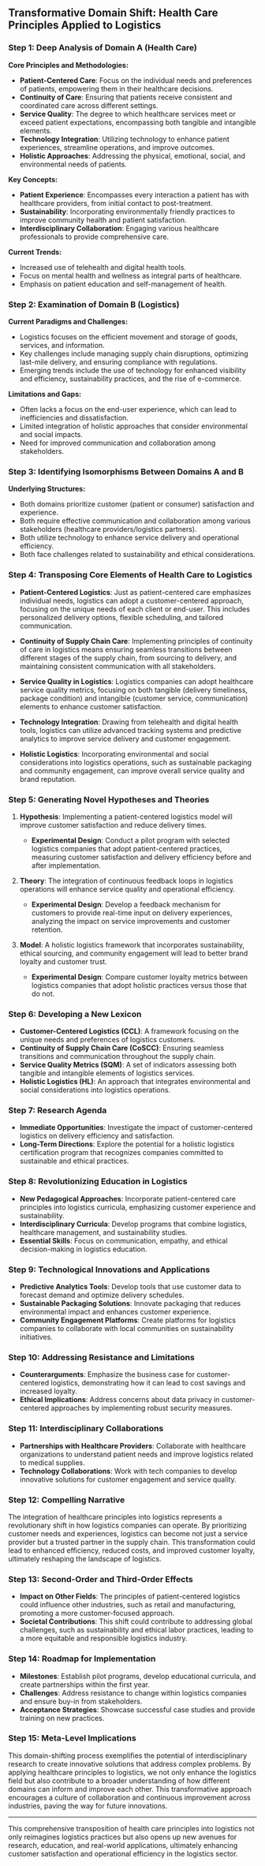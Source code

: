 ## Transformative Domain Shift: Health Care Principles Applied to Logistics

### Step 1: Deep Analysis of Domain A (Health Care)

**Core Principles and Methodologies:**
- **Patient-Centered Care**: Focus on the individual needs and preferences of patients, empowering them in their healthcare decisions.
- **Continuity of Care**: Ensuring that patients receive consistent and coordinated care across different settings.
- **Service Quality**: The degree to which healthcare services meet or exceed patient expectations, encompassing both tangible and intangible elements.
- **Technology Integration**: Utilizing technology to enhance patient experiences, streamline operations, and improve outcomes.
- **Holistic Approaches**: Addressing the physical, emotional, social, and environmental needs of patients.

**Key Concepts:**
- **Patient Experience**: Encompasses every interaction a patient has with healthcare providers, from initial contact to post-treatment.
- **Sustainability**: Incorporating environmentally friendly practices to improve community health and patient satisfaction.
- **Interdisciplinary Collaboration**: Engaging various healthcare professionals to provide comprehensive care.

**Current Trends:**
- Increased use of telehealth and digital health tools.
- Focus on mental health and wellness as integral parts of healthcare.
- Emphasis on patient education and self-management of health.

### Step 2: Examination of Domain B (Logistics)

**Current Paradigms and Challenges:**
- Logistics focuses on the efficient movement and storage of goods, services, and information.
- Key challenges include managing supply chain disruptions, optimizing last-mile delivery, and ensuring compliance with regulations.
- Emerging trends include the use of technology for enhanced visibility and efficiency, sustainability practices, and the rise of e-commerce.

**Limitations and Gaps:**
- Often lacks a focus on the end-user experience, which can lead to inefficiencies and dissatisfaction.
- Limited integration of holistic approaches that consider environmental and social impacts.
- Need for improved communication and collaboration among stakeholders.

### Step 3: Identifying Isomorphisms Between Domains A and B

**Underlying Structures:**
- Both domains prioritize customer (patient or consumer) satisfaction and experience.
- Both require effective communication and collaboration among various stakeholders (healthcare providers/logistics partners).
- Both utilize technology to enhance service delivery and operational efficiency.
- Both face challenges related to sustainability and ethical considerations.

### Step 4: Transposing Core Elements of Health Care to Logistics

- **Patient-Centered Logistics**: Just as patient-centered care emphasizes individual needs, logistics can adopt a customer-centered approach, focusing on the unique needs of each client or end-user. This includes personalized delivery options, flexible scheduling, and tailored communication.

- **Continuity of Supply Chain Care**: Implementing principles of continuity of care in logistics means ensuring seamless transitions between different stages of the supply chain, from sourcing to delivery, and maintaining consistent communication with all stakeholders.

- **Service Quality in Logistics**: Logistics companies can adopt healthcare service quality metrics, focusing on both tangible (delivery timeliness, package condition) and intangible (customer service, communication) elements to enhance customer satisfaction.

- **Technology Integration**: Drawing from telehealth and digital health tools, logistics can utilize advanced tracking systems and predictive analytics to improve service delivery and customer engagement.

- **Holistic Logistics**: Incorporating environmental and social considerations into logistics operations, such as sustainable packaging and community engagement, can improve overall service quality and brand reputation.

### Step 5: Generating Novel Hypotheses and Theories

1. **Hypothesis**: Implementing a patient-centered logistics model will improve customer satisfaction and reduce delivery times.
   - **Experimental Design**: Conduct a pilot program with selected logistics companies that adopt patient-centered practices, measuring customer satisfaction and delivery efficiency before and after implementation.

2. **Theory**: The integration of continuous feedback loops in logistics operations will enhance service quality and operational efficiency.
   - **Experimental Design**: Develop a feedback mechanism for customers to provide real-time input on delivery experiences, analyzing the impact on service improvements and customer retention.

3. **Model**: A holistic logistics framework that incorporates sustainability, ethical sourcing, and community engagement will lead to better brand loyalty and customer trust.
   - **Experimental Design**: Compare customer loyalty metrics between logistics companies that adopt holistic practices versus those that do not.

### Step 6: Developing a New Lexicon

- **Customer-Centered Logistics (CCL)**: A framework focusing on the unique needs and preferences of logistics customers.
- **Continuity of Supply Chain Care (CoSCC)**: Ensuring seamless transitions and communication throughout the supply chain.
- **Service Quality Metrics (SQM)**: A set of indicators assessing both tangible and intangible elements of logistics services.
- **Holistic Logistics (HL)**: An approach that integrates environmental and social considerations into logistics operations.

### Step 7: Research Agenda

- **Immediate Opportunities**: Investigate the impact of customer-centered logistics on delivery efficiency and satisfaction.
- **Long-Term Directions**: Explore the potential for a holistic logistics certification program that recognizes companies committed to sustainable and ethical practices.

### Step 8: Revolutionizing Education in Logistics

- **New Pedagogical Approaches**: Incorporate patient-centered care principles into logistics curricula, emphasizing customer experience and sustainability.
- **Interdisciplinary Curricula**: Develop programs that combine logistics, healthcare management, and sustainability studies.
- **Essential Skills**: Focus on communication, empathy, and ethical decision-making in logistics education.

### Step 9: Technological Innovations and Applications

- **Predictive Analytics Tools**: Develop tools that use customer data to forecast demand and optimize delivery schedules.
- **Sustainable Packaging Solutions**: Innovate packaging that reduces environmental impact and enhances customer experience.
- **Community Engagement Platforms**: Create platforms for logistics companies to collaborate with local communities on sustainability initiatives.

### Step 10: Addressing Resistance and Limitations

- **Counterarguments**: Emphasize the business case for customer-centered logistics, demonstrating how it can lead to cost savings and increased loyalty.
- **Ethical Implications**: Address concerns about data privacy in customer-centered approaches by implementing robust security measures.

### Step 11: Interdisciplinary Collaborations

- **Partnerships with Healthcare Providers**: Collaborate with healthcare organizations to understand patient needs and improve logistics related to medical supplies.
- **Technology Collaborations**: Work with tech companies to develop innovative solutions for customer engagement and service quality.

### Step 12: Compelling Narrative

The integration of healthcare principles into logistics represents a revolutionary shift in how logistics companies can operate. By prioritizing customer needs and experiences, logistics can become not just a service provider but a trusted partner in the supply chain. This transformation could lead to enhanced efficiency, reduced costs, and improved customer loyalty, ultimately reshaping the landscape of logistics.

### Step 13: Second-Order and Third-Order Effects

- **Impact on Other Fields**: The principles of patient-centered logistics could influence other industries, such as retail and manufacturing, promoting a more customer-focused approach.
- **Societal Contributions**: This shift could contribute to addressing global challenges, such as sustainability and ethical labor practices, leading to a more equitable and responsible logistics industry.

### Step 14: Roadmap for Implementation

- **Milestones**: Establish pilot programs, develop educational curricula, and create partnerships within the first year.
- **Challenges**: Address resistance to change within logistics companies and ensure buy-in from stakeholders.
- **Acceptance Strategies**: Showcase successful case studies and provide training on new practices.

### Step 15: Meta-Level Implications

This domain-shifting process exemplifies the potential of interdisciplinary research to create innovative solutions that address complex problems. By applying healthcare principles to logistics, we not only enhance the logistics field but also contribute to a broader understanding of how different domains can inform and improve each other. This transformative approach encourages a culture of collaboration and continuous improvement across industries, paving the way for future innovations. 

---

This comprehensive transposition of health care principles into logistics not only reimagines logistics practices but also opens up new avenues for research, education, and real-world applications, ultimately enhancing customer satisfaction and operational efficiency in the logistics sector.
